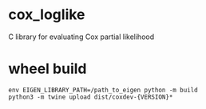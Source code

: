 # cox_loglike
C library for evaluating Cox partial likelihood

# wheel build

```
env EIGEN_LIBRARY_PATH=/path_to_eigen python -m build
python3 -m twine upload dist/coxdev-{VERSION}*
```
